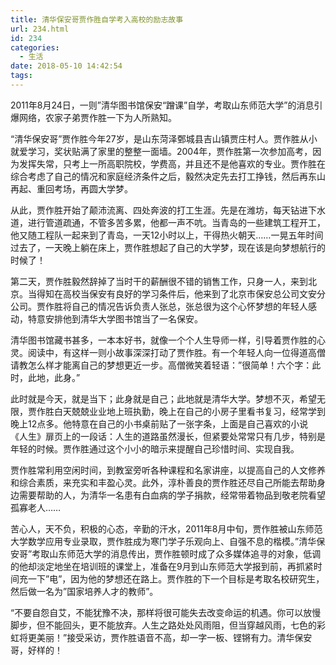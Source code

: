 ```yaml
---
title: 清华保安哥贾作胜自学考入高校的励志故事
url: 234.html
id: 234
categories:
  - 生活
date: 2018-05-10 14:42:54
tags:
---
```


2011年8月24日，一则&#8221;清华图书馆保安“蹭课”自学，考取山东师范大学&#8221;的消息引爆网络，农家子弟贾作胜一下为人所熟知。

&#8220;清华保安哥&#8221;贾作胜今年27岁，是山东菏泽鄄城县吉山镇贾庄村人。贾作胜从小就爱学习，奖状贴满了家里的整整一面墙。2004年，贾作胜第一次参加高考，因为发挥失常，只考上一所高职院校，学费高，并且还不是他喜欢的专业。贾作胜在综合考虑了自己的情况和家庭经济条件之后，毅然决定先去打工挣钱，然后再东山再起、重回考场，再圆大学梦。

从此，贾作胜开始了颠沛流离、四处奔波的打工生涯。先是在潍坊，每天钻进下水道，进行管道疏通，不管多苦多累，他都一声不吭。当青岛的一些建筑工程开工，他又随工程队一起来到了青岛，一天12小时以上，干得热火朝天&#8230;&#8230;一晃五年时间过去了，一天晚上躺在床上，贾作胜想起了自己的大学梦，现在该是向梦想航行的时候了！

第二天，贾作胜毅然辞掉了当时干的薪酬很不错的销售工作，只身一人，来到北京。当得知在高校当保安有良好的学习条件后，他来到了北京市保安总公司文安分公司。贾作胜将自己的情况告诉负责人张总，张总很为这个心怀梦想的年轻人感动，特意安排他到清华大学图书馆当了一名保安。

清华图书馆藏书甚多，一本本好书，就像一个个人生导师一样，引导着贾作胜的心灵。阅读中，有这样一则小故事深深打动了贾作胜。有一个年轻人向一位得道高僧请教怎么样才能离自己的梦想更近一步。高僧微笑着轻语：&#8221;很简单！六个字：此时，此地，此身。&#8221;

此时就是今天，就是当下；此身就是自己；此地就是清华大学。梦想不灭，希望无限，贾作胜白天兢兢业业地上班执勤，晚上在自己的小房子里看书复习，经常学到晚上12点多。他特意在自己的小书桌前贴了一张字条，上面是自己喜欢的小说《人生》扉页上的一段话：人生的道路虽然漫长，但紧要处常常只有几步，特别是年轻的时候。贾作胜通过这个小小的暗示来提醒自己珍惜时间、实现自我。

贾作胜常利用空闲时间，到教室旁听各种课程和名家讲座，以提高自己的人文修养和综合素质，来充实和丰盈心灵。此外，淳朴善良的贾作胜还尽自己所能去帮助身边需要帮助的人，为清华一名患有白血病的学子捐款，经常带着物品到敬老院看望孤寡老人&#8230;&#8230;

苦心人，天不负，积极的心态，辛勤的汗水，2011年8月中旬，贾作胜被山东师范大学数学应用专业录取，贾作胜成为寒门学子乐观向上、自强不息的楷模。&#8221;清华保安哥&#8221;考取山东师范大学的消息传出，贾作胜顿时成了众多媒体追寻的对象，低调的他却淡定地坐在培训班的课堂上，准备在9月到山东师范大学报到前，再抓紧时间充一下&#8221;电&#8221;，因为他的梦想还在路上。贾作胜的下一个目标是考取名校研究生，然后做一名为&#8221;国家培养人才的教师&#8221;。

&#8220;不要自怨自艾，不能犹豫不决，那样将很可能失去改变命运的机遇。你可以放慢脚步，但不能回头，更不能放弃。人生之路处处风雨阻，但当穿越风雨，七色的彩虹将更美丽！&#8221;接受采访，贾作胜语音不高，却一字一板、铿锵有力。清华保安哥，好样的！